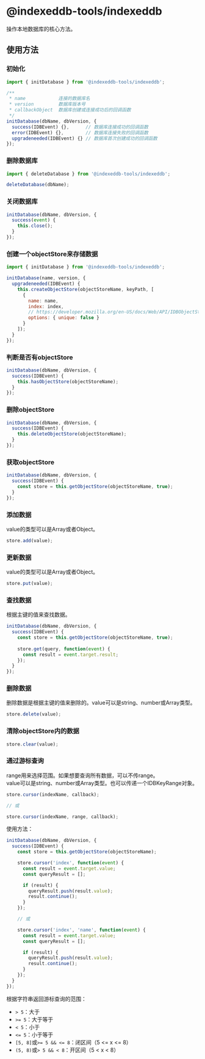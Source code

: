 # @indexeddb-tools/indexeddb

操作本地数据库的核心方法。

## 使用方法

### 初始化

```javascript
import { initDatabase } from '@indexeddb-tools/indexeddb';

/**
 * name            连接的数据库名
 * version         数据库版本号
 * callbackObject  数据库创建或连接成功后的回调函数
 */
initDatabase(dbName, dbVersion, {
  success(IDBEvent) {},      // 数据库连接成功的回调函数
  error(IDBEvent) {},        // 数据库连接失败的回调函数
  upgradeneeded(IDBEvent) {} // 数据库首次创建成功的回调函数
});
```

### 删除数据库

```javascript
import { deleteDatabase } from '@indexeddb-tools/indexeddb';

deleteDatabase(dbName);
```

### 关闭数据库

```javascript
initDatabase(dbName, dbVersion, {
  success(event) {
    this.close();
  }
});
```

### 创建一个objectStore来存储数据

```javascript
import { initDatabase } from '@indexeddb-tools/indexeddb';

initDatabase(name, version, {
  upgradeneeded(IDBEvent) {
    this.createObjectStore(objectStoreName, keyPath, [
      {
        name: name,
        index: index,
        // https://developer.mozilla.org/en-US/docs/Web/API/IDBObjectStore/createIndex
        options: { unique: false }
      }
    ]);
  }
});
```

### 判断是否有objectStore

```javascript
initDatabase(dbName, dbVersion, {
  success(IDBEvent) {
    this.hasObjectStore(objectStoreName);
  }
});
```

### 删除objectStore

```javascript
initDatabase(dbName, dbVersion, {
  success(IDBEvent) {
    this.deleteObjectStore(objectStoreName);
  }
});
```

### 获取objectStore

```javascript
initDatabase(dbName, dbVersion, {
  success(IDBEvent) {
    const store = this.getObjectStore(objectStoreName, true);
  }
});
```

### 添加数据

value的类型可以是Array或者Object。

```javascript
store.add(value);
```

### 更新数据

value的类型可以是Array或者Object。

```javascript
store.put(value);
```

### 查找数据

根据主键的值来查找数据。

```javascript
initDatabase(dbName, dbVersion, {
  success(IDBEvent) {
    const store = this.getObjectStore(objectStoreName, true);
    
    store.get(query, function(event) {
      const result = event.target.result;
    });
  }
});
```

### 删除数据

删除数据是根据主键的值来删除的。value可以是string、number或Array类型。

```javascript
store.delete(value);
```

### 清除objectStore内的数据

```javascript
store.clear(value);
```

### 通过游标查询

range用来选择范围。如果想要查询所有数据，可以不传range。   
value可以是string、number或Array类型。也可以传递一个IDBKeyRange对象。

```javascript
store.cursor(indexName, callback);

// 或

store.cursor(indexName, range, callback);
```

使用方法：

```javascript
initDatabase(dbName, dbVersion, {
  success(IDBEvent) {
    const store = this.getObjectStore(objectStoreName);

    store.cursor('index', function(event) {
      const result = event.target.value;
      const queryResult = [];

      if (result) {
        queryResult.push(result.value);
        result.continue();
      }
    });

    // 或

    store.cursor('index', 'name', function(event) {
      const result = event.target.value;
      const queryResult = [];

      if (result) {
        queryResult.push(result.value);
        result.continue();
      }
    });
  }
});
```

根据字符串返回游标查询的范围：

* `> 5`：大于
* `>= 5`：大于等于
* `< 5`：小于
* `<= 5`：小于等于
* `[5, 8]`或`>= 5 && <= 8`：闭区间（5 <= x <= 8）
* `(5, 8)`或`> 5 && < 8`：开区间（5 < x < 8）